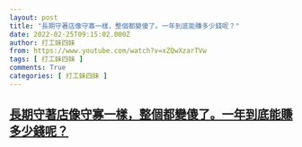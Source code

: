 ```yaml
---
layout: post
title: "長期守著店像守寡一樣，整個都變傻了。一年到底能賺多少錢呢？"
date: 2022-02-25T09:15:02.000Z
author: 打工妹四妹
from: https://www.youtube.com/watch?v=xZQwXzarTVw
tags: [ 打工妹四妹 ]
comments: True
categories: [ 打工妹四妹 ]
---
```

<!--1645780502000-->
[長期守著店像守寡一樣，整個都變傻了。一年到底能賺多少錢呢？](https://www.youtube.com/watch?v=xZQwXzarTVw)
------

<div>

</div>
